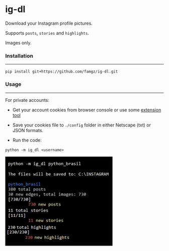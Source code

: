 # ig-dl
Download your Instagram profile pictures.

Supports `posts`, `stories` and `highlights`.

Images only.

### Installation
-----
```
pip install git+https://github.com/famgz/ig-dl.git
```

### Usage
-----
For private accounts:
- Get your account cookies from browser console or use some [extension tool](https://chrome.google.com/webstore/detail/get-cookiestxt-locally/cclelndahbckbenkjhflpdbgdldlbecc)
- Save your cookies file to `./config` folder in either Netscape (txt) or JSON formats.

- Run the code:
```
python -m ig_dl <username>
```

![usage](https://raw.githubusercontent.com/famgz/ig-dl/main/screenshots/screenshot.jpg)
